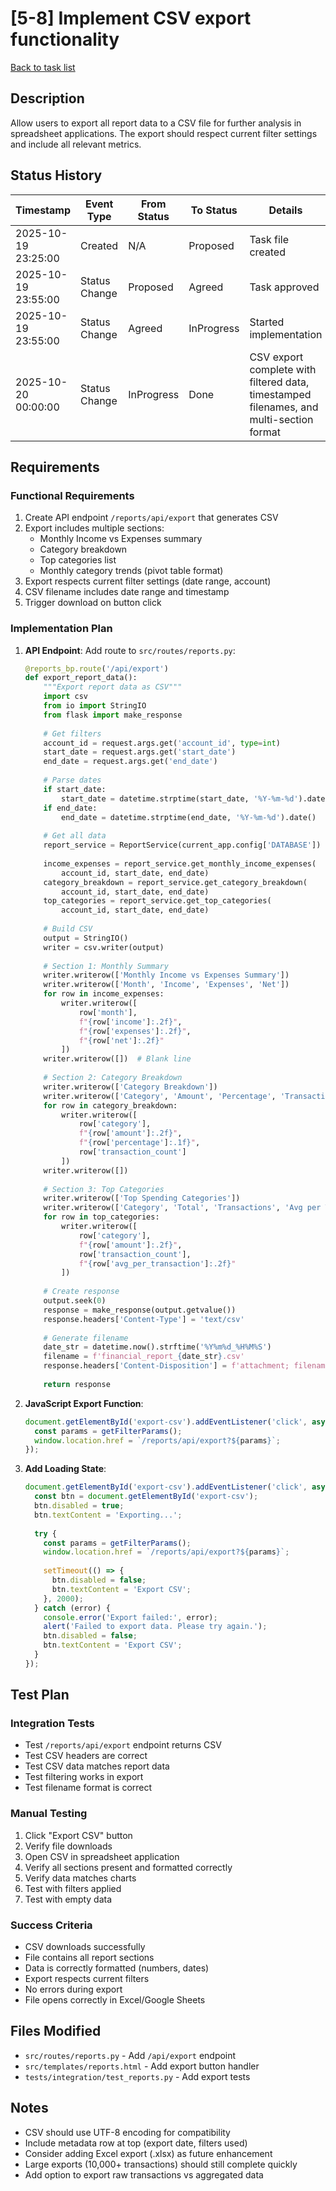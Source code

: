 # [5-8] Implement CSV export functionality

[Back to task list](./tasks.md)

## Description

Allow users to export all report data to a CSV file for further analysis in spreadsheet applications. The export should respect current filter settings and include all relevant metrics.

## Status History

| Timestamp | Event Type | From Status | To Status | Details | User |
|-----------|------------|-------------|-----------|---------|------|
| 2025-10-19 23:25:00 | Created | N/A | Proposed | Task file created | Saeed |
| 2025-10-19 23:55:00 | Status Change | Proposed | Agreed | Task approved | Saeed |
| 2025-10-19 23:55:00 | Status Change | Agreed | InProgress | Started implementation | Saeed |
| 2025-10-20 00:00:00 | Status Change | InProgress | Done | CSV export complete with filtered data, timestamped filenames, and multi-section format | Saeed |

## Requirements

### Functional Requirements
1. Create API endpoint `/reports/api/export` that generates CSV
2. Export includes multiple sections:
   - Monthly Income vs Expenses summary
   - Category breakdown
   - Top categories list
   - Monthly category trends (pivot table format)
3. Export respects current filter settings (date range, account)
4. CSV filename includes date range and timestamp
5. Trigger download on button click

### Implementation Plan

1. **API Endpoint**: Add route to `src/routes/reports.py`:
   ```python
   @reports_bp.route('/api/export')
   def export_report_data():
       """Export report data as CSV"""
       import csv
       from io import StringIO
       from flask import make_response
       
       # Get filters
       account_id = request.args.get('account_id', type=int)
       start_date = request.args.get('start_date')
       end_date = request.args.get('end_date')
       
       # Parse dates
       if start_date:
           start_date = datetime.strptime(start_date, '%Y-%m-%d').date()
       if end_date:
           end_date = datetime.strptime(end_date, '%Y-%m-%d').date()
       
       # Get all data
       report_service = ReportService(current_app.config['DATABASE'])
       
       income_expenses = report_service.get_monthly_income_expenses(
           account_id, start_date, end_date)
       category_breakdown = report_service.get_category_breakdown(
           account_id, start_date, end_date)
       top_categories = report_service.get_top_categories(
           account_id, start_date, end_date)
       
       # Build CSV
       output = StringIO()
       writer = csv.writer(output)
       
       # Section 1: Monthly Summary
       writer.writerow(['Monthly Income vs Expenses Summary'])
       writer.writerow(['Month', 'Income', 'Expenses', 'Net'])
       for row in income_expenses:
           writer.writerow([
               row['month'],
               f"{row['income']:.2f}",
               f"{row['expenses']:.2f}",
               f"{row['net']:.2f}"
           ])
       writer.writerow([])  # Blank line
       
       # Section 2: Category Breakdown
       writer.writerow(['Category Breakdown'])
       writer.writerow(['Category', 'Amount', 'Percentage', 'Transactions'])
       for row in category_breakdown:
           writer.writerow([
               row['category'],
               f"{row['amount']:.2f}",
               f"{row['percentage']:.1f}",
               row['transaction_count']
           ])
       writer.writerow([])
       
       # Section 3: Top Categories
       writer.writerow(['Top Spending Categories'])
       writer.writerow(['Category', 'Total', 'Transactions', 'Avg per Transaction'])
       for row in top_categories:
           writer.writerow([
               row['category'],
               f"{row['amount']:.2f}",
               row['transaction_count'],
               f"{row['avg_per_transaction']:.2f}"
           ])
       
       # Create response
       output.seek(0)
       response = make_response(output.getvalue())
       response.headers['Content-Type'] = 'text/csv'
       
       # Generate filename
       date_str = datetime.now().strftime('%Y%m%d_%H%M%S')
       filename = f'financial_report_{date_str}.csv'
       response.headers['Content-Disposition'] = f'attachment; filename={filename}'
       
       return response
   ```

2. **JavaScript Export Function**:
   ```javascript
   document.getElementById('export-csv').addEventListener('click', async () => {
     const params = getFilterParams();
     window.location.href = `/reports/api/export?${params}`;
   });
   ```

3. **Add Loading State**:
   ```javascript
   document.getElementById('export-csv').addEventListener('click', async () => {
     const btn = document.getElementById('export-csv');
     btn.disabled = true;
     btn.textContent = 'Exporting...';
     
     try {
       const params = getFilterParams();
       window.location.href = `/reports/api/export?${params}`;
       
       setTimeout(() => {
         btn.disabled = false;
         btn.textContent = 'Export CSV';
       }, 2000);
     } catch (error) {
       console.error('Export failed:', error);
       alert('Failed to export data. Please try again.');
       btn.disabled = false;
       btn.textContent = 'Export CSV';
     }
   });
   ```

## Test Plan

### Integration Tests
- Test `/reports/api/export` endpoint returns CSV
- Test CSV headers are correct
- Test CSV data matches report data
- Test filtering works in export
- Test filename format is correct

### Manual Testing
1. Click "Export CSV" button
2. Verify file downloads
3. Open CSV in spreadsheet application
4. Verify all sections present and formatted correctly
5. Verify data matches charts
6. Test with filters applied
7. Test with empty data

### Success Criteria
- CSV downloads successfully
- File contains all report sections
- Data is correctly formatted (numbers, dates)
- Export respects current filters
- No errors during export
- File opens correctly in Excel/Google Sheets

## Files Modified

- `src/routes/reports.py` - Add `/api/export` endpoint
- `src/templates/reports.html` - Add export button handler
- `tests/integration/test_reports.py` - Add export tests

## Notes

- CSV should use UTF-8 encoding for compatibility
- Include metadata row at top (export date, filters used)
- Consider adding Excel export (.xlsx) as future enhancement
- Large exports (10,000+ transactions) should still complete quickly
- Add option to export raw transactions vs aggregated data

